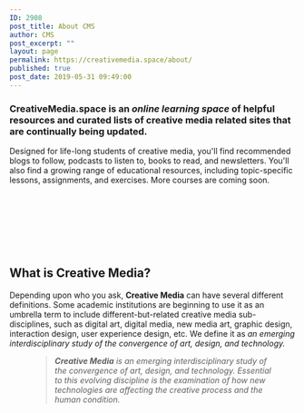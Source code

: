 ```yaml
---
ID: 2908
post_title: About CMS
author: CMS
post_excerpt: ""
layout: page
permalink: https://creativemedia.space/about/
published: true
post_date: 2019-05-31 09:49:00
---
```

<!-- wp:heading {"level":3} -->
<h3><strong>CreativeMedia.space</strong> is an <em>online learning space</em> of helpful resources and curated lists of creative media related sites that are continually being updated. </h3>
<!-- /wp:heading -->

<!-- wp:paragraph -->
<p>Designed for life-long students of creative media, you'll find recommended blogs to follow, podcasts to listen to, books to read, and newsletters. You'll also find a growing range of educational resources, including topic-specific lessons, assignments, and exercises. More courses are coming soon. </p>
<!-- /wp:paragraph -->

<!-- wp:spacer -->
<div style="height:100px" aria-hidden="true" class="wp-block-spacer"></div>
<!-- /wp:spacer -->

<!-- wp:heading -->
<h2>What is <strong>Creative Media</strong>?</h2>
<!-- /wp:heading -->

<!-- wp:paragraph -->
<p>Depending upon who you ask, <strong>Creative Media</strong> can have several different definitions. Some academic institutions are beginning to use it as an umbrella term to include different-but-related creative media sub-disciplines, such as digital art, digital media, new media art, graphic design, interaction design, user experience design, etc. We define it as <em>an emerging interdisciplinary study of the convergence of art, design, and technology.</em></p>
<!-- /wp:paragraph -->

<!-- wp:pullquote -->
<figure class="wp-block-pullquote"><blockquote><p><em><strong>Creative Media</strong> is an emerging interdisciplinary study of the convergence of art, design, and technology. Essential to this evolving discipline is the examination of how new technologies are affecting the creative process and the human condition.</em></p></blockquote></figure>
<!-- /wp:pullquote -->